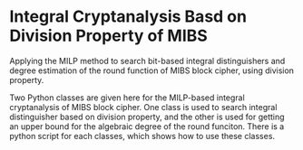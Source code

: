 # Integral Cryptanalysis Basd on Division Property of MIBS
Applying the MILP method to search bit-based integral distinguishers and degree estimation of the round function of MIBS block cipher, using division property.

Two Python classes are given here for the MILP-based integral cryptanalysis of MIBS block cipher. One class is used to search
integral distinguisher based on division property, and the other is used for getting an upper bound for the algebraic degree 
of the round funciton. There is a python script for each classes, which shows how to use these classes. 
